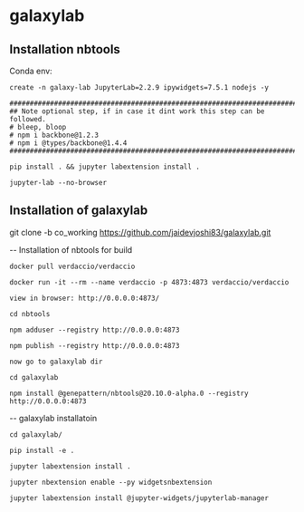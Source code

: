 
# galaxylab


## Installation nbtools

Conda env:

```
create -n galaxy-lab JupyterLab=2.2.9 ipywidgets=7.5.1 nodejs -y

########################################################################
## Note optional step, if in case it dint work this step can be followed. 
# bleep, bloop
# npm i backbone@1.2.3
# npm i @types/backbone@1.4.4
########################################################################

pip install . && jupyter labextension install .

jupyter-lab --no-browser

```

## Installation of galaxylab

git clone -b co_working https://github.com/jaidevjoshi83/galaxylab.git

-- Installation of nbtools for build 

    docker pull verdaccio/verdaccio

    docker run -it --rm --name verdaccio -p 4873:4873 verdaccio/verdaccio

    view in browser: http://0.0.0.0:4873/

    cd nbtools

    npm adduser --registry http://0.0.0.0:4873

    npm publish --registry http://0.0.0.0:4873

    now go to galaxylab dir

    cd galaxylab

    npm install @genepattern/nbtools@20.10.0-alpha.0 --registry http://0.0.0.0:4873


-- galaxylab installatoin

    cd galaxylab/

    pip install -e .

    jupyter labextension install .

    jupyter nbextension enable --py widgetsnbextension

    jupyter labextension install @jupyter-widgets/jupyterlab-manager
  
  
